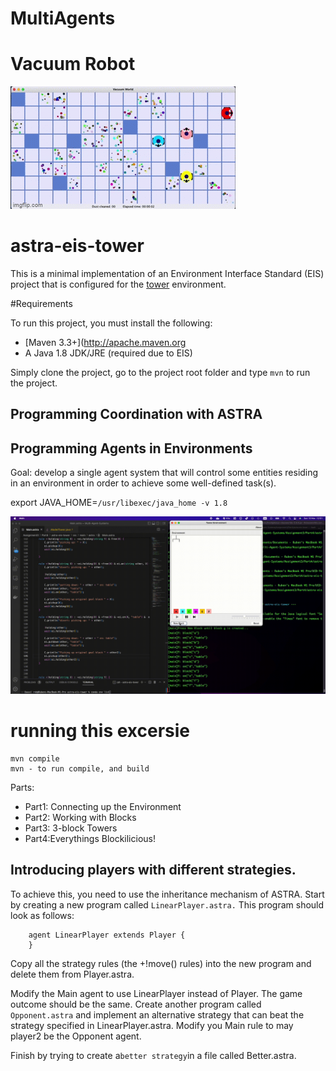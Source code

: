 # MultiAgents

# Vacuum Robot

![Alt text](<vacuum cleaning gif.gif>)


# astra-eis-tower

This is a minimal implementation of an Environment Interface Standard (EIS) project
that is configured for the [tower](https://github.com/eishub/tower) environment.

#Requirements

To run this project, you must install the following:

* [Maven 3.3+](http://apache.maven.org
* A Java 1.8 JDK/JRE (required due to EIS)

Simply clone the project, go to the project root folder and type `mvn` to run the
project.

## Programming Coordination with ASTRA

## Programming Agents in Environments
Goal: develop a single agent system that will control some entities residing in an environment in order to achieve some well-defined task(s).

export JAVA_HOME=`/usr/libexec/java_home -v 1.8`

![](towers.gif)
# running this excersie
    mvn compile
    mvn - to run compile, and build

Parts:
- Part1: Connecting up the Environment
- Part2: Working with Blocks
- Part3: 3-block Towers
- Part4:Everythings Blockilicious!

## Introducing players with different strategies. 

To achieve this, you need to use the inheritance mechanism of ASTRA. Start by creating a new program called `LinearPlayer.astra.` This program should look as follows:

        agent LinearPlayer extends Player {
        }
Copy all the strategy rules (the +!move() rules) into the new program and delete them from Player.astra. 

Modify the Main agent to use LinearPlayer instead of Player. The game outcome should be the same.
Create another program called `Opponent.astra` and implement an alternative strategy that can beat the strategy specified in LinearPlayer.astra. Modify you Main rule to may player2 be the Opponent agent.

Finish by trying to create a` better strategy `in a file called Better.astra. 